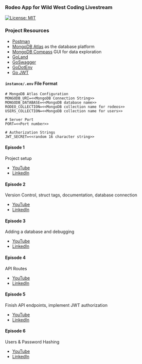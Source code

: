 ### Rodeo App for Wild West Coding Livestream


[![License: MIT](https://img.shields.io/badge/License-MIT-yellow.svg)](https://opensource.org/licenses/MIT)

### Project Resources

+ [Postman](https://www.postman.com)
+ [MongoDB Atlas](https://www.mongodb.com/atlas/database) as the database platform
+ [MongoDB Compass](https://www.mongodb.com/products/compass) GUI for data exploration
+ [GoLand](https://www.jetbrains.com/go)
+ [GoSwagger](https://goswagger.io)
+ [GoDotEnv](https://github.com/joho/godotenv)
+ [Go JWT](https://github.com/golang-jwt/jwt)

#### `instance/.env` File Format

```
# MongoDB Atlas Configuration
MONGODB_URI=<<MongoDB Connection String>>
MONGODB_DATABASE=<<MongoDB database name>>
RODEO_COLLECTION=<<MongoDB collection name for rodeos>>
USERS_COLLECTION=<<MongoDB collection name for users>>

# Server Port
PORT=<<Port number>>

# Authorization Strings
JWT_SECRET=<<random 16 character string>> 
```

#### Episode 1
Project setup

+ [YouTube](https://www.youtube.com/watch?v=_BFUo-nQ3dE&list=PL2k86RlAekM-15R1CeiACQDQ6imxFToIF&index=2)
+ [LinkedIn](https://www.linkedin.com/events/wildwestcoding7092169384751763456/comments/)

#### Episode 2
Version Control, struct tags, documentation, database connection

+ [YouTube](https://www.youtube.com/watch?v=jtVn8ObZbUo&list=PL2k86RlAekM-15R1CeiACQDQ6imxFToIF&index=1&t=1745s)
+ [LinkedIn](https://www.linkedin.com/events/parsing-integrations7092232101378338816/comments/)

#### Episode 3
Adding a database and debugging

+ [YouTube]( https://www.youtube.com/watch?v=9bCvgMmJ97s)
+ [LinkedIn]( https://www.linkedin.com/events/wwc3-databasestoapisecurity7092272450637332481/comments/)

#### Episode 4
API Routes

+ [YouTube](https://www.youtube.com/watch?v=nsYZB5jamMw)
+ [LinkedIn](https://www.linkedin.com/events/wwc4-apiroutesanddocumentation7105588023962058752/comments/)

#### Episode 5
Finish API endpoints, implement JWT authorization

+ [YouTube]( https://www.youtube.com/watch?v=oYqZSAlTPs4&list=PL2k86RlAekM-15R1CeiACQDQ6imxFToIF&index=2)  
+ [LinkedIn]( https://www.linkedin.com/events/securingtheapi7112464363583676418/comments/)

#### Episode 6
Users & Password Hashing
+ [YouTube](https://www.youtube.com/watch?v=G5AMUFErcgw&list=PL2k86RlAekM-15R1CeiACQDQ6imxFToIF&index=7)  
+ [LinkedIn](https://www.linkedin.com/events/users-passwordhashing7120080186661900288/comments/)